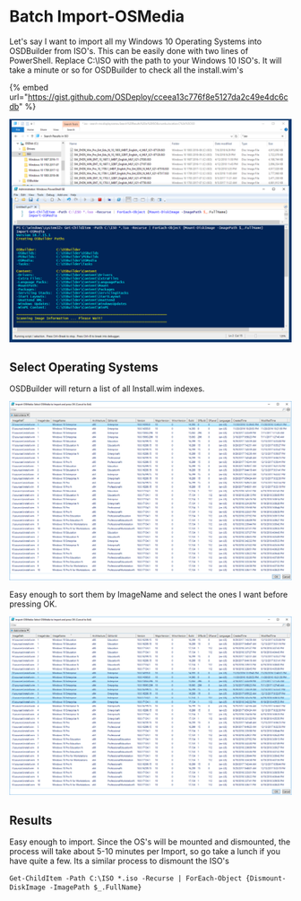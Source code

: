 # Batch Import-OSMedia

Let's say I want to import all my Windows 10 Operating Systems into OSDBuilder from ISO's. This can be easily done with two lines of PowerShell. Replace C:\ISO with the path to your Windows 10 ISO's. It will take a minute or so for OSDBuilder to check all the install.wim's

{% embed url="https://gist.github.com/OSDeploy/cceea13c776f8e5127da2c49e4dc6cdb" %}

![](../../../../../.gitbook/assets/2018-07-13_22-26-03.png)

## Select Operating Systems

OSDBuilder will return a list of all Install.wim indexes.

![](../../../../../.gitbook/assets/2018-07-13_22-31-01.png)

Easy enough to sort them by ImageName and select the ones I want before pressing OK.

![](../../../../../.gitbook/assets/2018-07-13_22-32-06.png)

## Results

Easy enough to import. Since the OS's will be mounted and dismounted, the process will take about 5-10 minutes per Import, so go take a lunch if you have quite a few. Its a similar process to dismount the ISO's

```text
Get-ChildItem -Path C:\ISO *.iso -Recurse | ForEach-Object {Dismount-DiskImage -ImagePath $_.FullName}
```

